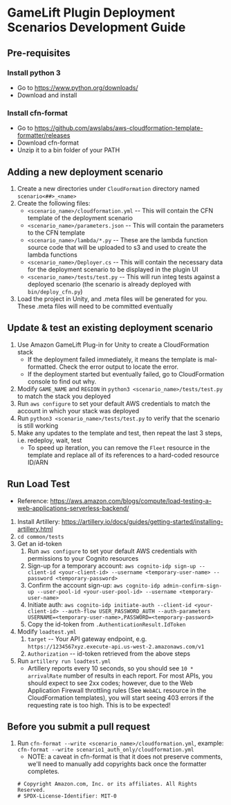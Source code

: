 # GameLift Plugin Deployment Scenarios Development Guide

## Pre-requisites

### Install python 3

* Go to https://www.python.org/downloads/
* Download and install

### Install cfn-format

* Go to https://github.com/awslabs/aws-cloudformation-template-formatter/releases
* Download cfn-format
* Unzip it to a bin folder of your PATH

## Adding a new deployment scenario

1. Create a new directories under `CloudFormation` directory named `scenario<##>_<name>`
1. Create the following files:
   * `<scenario_name>/cloudformation.yml` -- This will contain the CFN template of the deployment scenario
   * `<scenario_name>/parameters.json` -- This will contain the parameters to the CFN template
   * `<scenario_name>/lambda/*.py` -- These are the lambda function source code that will be uploaded to s3 and used to create the lambda functions
   * `<scenario_name>/Deployer.cs` -- This will contain the necessary data for the deployment scenario to be displayed in the plugin UI
   * `<scenario_name>/tests/test.py` -- This will run integ tests against a deployed scenario (the scenario is already deployed with `bin/deploy_cfn.py`)
1. Load the project in Unity, and .meta files will be generated for you. These .meta files will need to be committed eventually

## Update & test an existing deployment scenario

1. Use Amazon GameLift Plug-in for Unity to create a CloudFormation stack
    * If the deployment failed immediately, it means the template is mal-formatted. Check the error output to locate the error.
    * If the deployment started but eventually failed, go to CloudFormation console to find out why.
1. Modify `GAME_NAME` and `REGION` in `python3 <scenario_name>/tests/test.py` to match the stack you deployed
1. Run `aws configure` to set your default AWS credentials to match the account in which your stack was deployed
1. Run `python3 <scenario_name>/tests/test.py` to verify that the scenario is still working
1. Make any updates to the template and test, then repeat the last 3 steps, i.e. redeploy, wait, test
    * To speed up iteration, you can remove the `Fleet` resource in the template and replace all of its references to a hard-coded resource ID/ARN

## Run Load Test

* Reference: https://aws.amazon.com/blogs/compute/load-testing-a-web-applications-serverless-backend/
1. Install Artillery: https://artillery.io/docs/guides/getting-started/installing-artillery.html
1. `cd common/tests`
1. Get an id-token
    1. Run `aws configure` to set your default AWS credentials with permissions to your Cognito resources
    1. Sign-up for a temporary account: `aws cognito-idp sign-up --client-id <your-client-id> --username <temporary-user-name> --password <temporary-password>`
    1. Confirm the account sign-up: `aws cognito-idp admin-confirm-sign-up --user-pool-id <your-user-pool-id> --username <temporary-user-name>`
    1. Initiate auth: `aws cognito-idp initiate-auth --client-id <your-client-id> --auth-flow USER_PASSWORD_AUTH --auth-parameters USERNAME=<temporary-user-name>,PASSWORD=<temporary-password>`
    1. Copy the id-token from `.AuthenticationResult.IdToken`
1. Modify `loadtest.yml`
    1. `target` -- Your API gateway endpoint, e.g. `https://1234567xyz.execute-api.us-west-2.amazonaws.com/v1` 
    1. `Authorization` -- id-token retrieved from the above steps
1. Run `artillery run loadtest.yml`
    * Artillery reports every 10 seconds, so you should see `10 * arrivalRate` number of results in each report. For most APIs, you should expect to see 2xx codes; 
      however, due to the Web Application Firewall throttling rules (See `WebACL` resource in the CloudFormation templates), you will start seeing 403 errors if the
      requesting rate is too high. This is to be expected!

## Before you submit a pull request

1. Run `cfn-format --write <scenario_name>/cloudformation.yml`, example: `cfn-format --write scenario1_auth_only/cloudformation.yml`
   * NOTE: a caveat in cfn-format is that it does not preserve comments, we'll need to manually add copyrights back once the formatter completes.
   ```
   # Copyright Amazon.com, Inc. or its affiliates. All Rights Reserved.
   # SPDX-License-Identifier: MIT-0
   ```
